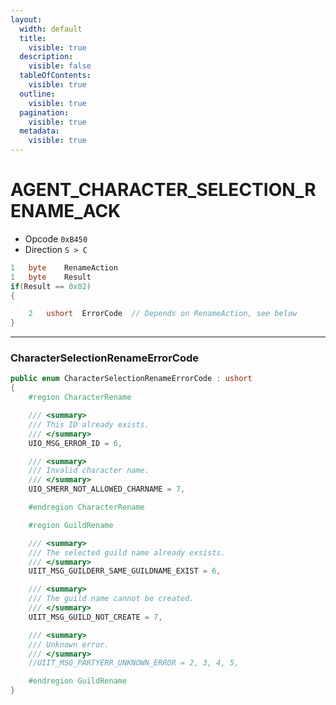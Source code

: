 ```yaml
---
layout:
  width: default
  title:
    visible: true
  description:
    visible: false
  tableOfContents:
    visible: true
  outline:
    visible: true
  pagination:
    visible: true
  metadata:
    visible: true
---
```


# AGENT\_CHARACTER\_SELECTION\_RENAME\_ACK

* Opcode `0xB450`
* Direction `S > C`

```csharp
1   byte    RenameAction
1   byte    Result
if(Result == 0x02)
{

    2   ushort  ErrorCode  // Depends on RenameAction, see below
}
```

***

### CharacterSelectionRenameErrorCode

```csharp
public enum CharacterSelectionRenameErrorCode : ushort
{
    #region CharacterRename

    /// <summary>
    /// This ID already exists.
    /// </summary>
    UIO_MSG_ERROR_ID = 6,

    /// <summary>
    /// Invalid character name.
    /// </summary>
    UIO_SMERR_NOT_ALLOWED_CHARNAME = 7,

    #endregion CharacterRename

    #region GuildRename

    /// <summary>
    /// The selected guild name already exsists.
    /// </summary>
    UIIT_MSG_GUILDERR_SAME_GUILDNAME_EXIST = 6,

    /// <summary>
    /// The guild name cannot be created.
    /// </summary>
    UIIT_MSG_GUILD_NOT_CREATE = 7,

    /// <summary>
    /// Unknown error.
    /// </summary>
    //UIIT_MSG_PARTYERR_UNKNOWN_ERROR = 2, 3, 4, 5,

    #endregion GuildRename
}
```

